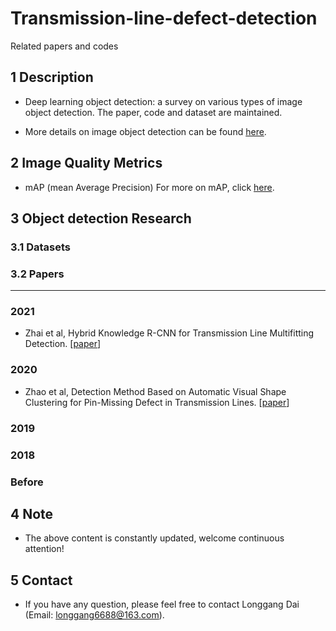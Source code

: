 # Transmission-line-defect-detection
Related papers and codes

## 1 Description
   * Deep learning object detection: a survey on various types of image object detection. The paper, code and dataset are maintained.
   
   * More details on image object detection can be found [here](https://www.zhihu.com/column/c_1335912341511663616).

## 2 Image Quality Metrics
* mAP (mean Average Precision) For more on mAP, click [here](https://zhuanlan.zhihu.com/p/358164270).

## 3 Object detection Research
### 3.1 Datasets

### 3.2 Papers
--------------
### 2021
* Zhai et al, Hybrid Knowledge R-CNN for Transmission Line Multifitting Detection. [[paper](https://ieeexplore-ieee-org.ezproxy.lib.szu.edu.cn/stamp/stamp.jsp?tp=&arnumber=9481328)]

### 2020
* Zhao et al, Detection Method Based on Automatic Visual Shape Clustering for Pin-Missing Defect in Transmission Lines. [[paper](https://arxiv.org/ftp/arxiv/papers/2001/2001.06236.pdf)]

### 2019


### 2018


### Before


## 4 Note
* The above content is constantly updated, welcome continuous attention!

## 5 Contact
* If you have any question, please feel free to contact Longgang Dai (Email: longgang6688@163.com).
